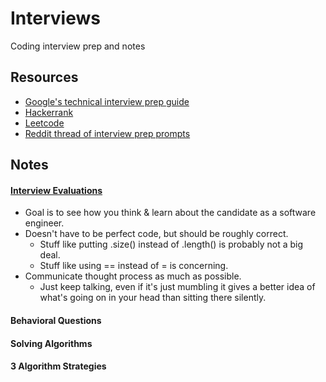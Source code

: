# Interviews
Coding interview prep and notes
## Resources
* [Google's technical interview prep guide](https://docs.google.com/presentation/d/1_6c6eu1oaDcJeKGcu43wtal8OeFNL6xMmmoSiDt9l5A/edit#slide=id.g3b1a8a6735_157_109)
* [Hackerrank](https://www.hackerrank.com/dashboard)
* [Leetcode](https://leetcode.com)
* [Reddit thread of interview prep prompts](https://www.reddit.com/r/cscareerquestions/comments/20ahfq/heres_a_pretty_big_list_of_programming_interview/)
## Notes
#### [Interview Evaluations](https://youtu.be/jxAWQN5t6wg)
* Goal is to see how you think & learn about the candidate as a software engineer.
* Doesn't have to be perfect code, but should be roughly correct.
  * Stuff like putting .size() instead of .length() is probably not a big deal.
  * Stuff like using == instead of = is concerning.
* Communicate thought process as much as possible.
  * Just keep talking, even if it's just mumbling it gives a better idea of what's going on in your head than sitting there silently.
#### Behavioral Questions
#### Solving Algorithms
#### 3 Algorithm Strategies

